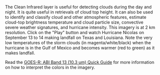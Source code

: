 The Clean Infrared layer is useful for detecting clouds during the day and night. It is quite useful in retrievals of cloud top height. It can also be used to identify and classify cloud and other atmospheric features, estimate cloud-top brightness temperature and cloud particle size, convective severe weather signatures, and hurricane intensity. This imagery is at 2 km resolution. Click on the "Play" button and watch Hurricane Nicolas on September 13 to 14 making landfall on Texas and Louisiana. Note the very low temperatures of the storm clouds (in magenta/white/black) when the hurricane is in the Gulf of Mexico and becomes warmer (red to green) as it makes landfall.

Read the [GOES-R: ABI Band 13 (10.3 um) Quick Guide](https://www.star.nesdis.noaa.gov/GOES/documents/ABIQuickGuide_Band13.pdf) for more information on how to interpret the colors in the imagery.